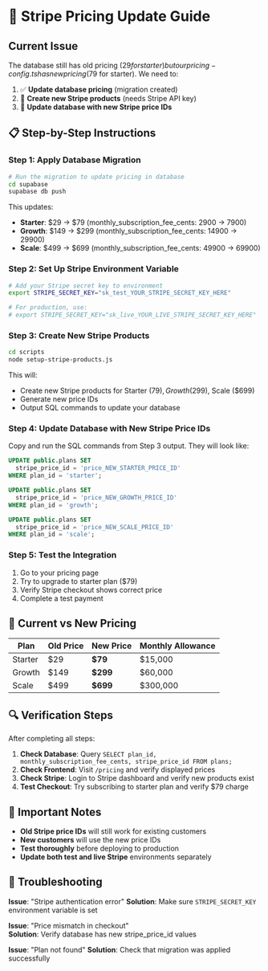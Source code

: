 # 🚀 Stripe Pricing Update Guide

## Current Issue
The database still has old pricing ($29 for starter) but our pricing-config.ts has new pricing ($79 for starter). We need to:

1. ✅ **Update database pricing** (migration created)
2. 🔄 **Create new Stripe products** (needs Stripe API key)
3. 🔄 **Update database with new Stripe price IDs**

## 📋 Step-by-Step Instructions

### Step 1: Apply Database Migration
```bash
# Run the migration to update pricing in database
cd supabase
supabase db push
```

This updates:
- **Starter**: $29 → $79 (monthly_subscription_fee_cents: 2900 → 7900)
- **Growth**: $149 → $299 (monthly_subscription_fee_cents: 14900 → 29900)  
- **Scale**: $499 → $699 (monthly_subscription_fee_cents: 49900 → 69900)

### Step 2: Set Up Stripe Environment Variable
```bash
# Add your Stripe secret key to environment
export STRIPE_SECRET_KEY="sk_test_YOUR_STRIPE_SECRET_KEY_HERE"

# For production, use:
# export STRIPE_SECRET_KEY="sk_live_YOUR_LIVE_STRIPE_SECRET_KEY_HERE"
```

### Step 3: Create New Stripe Products
```bash
cd scripts
node setup-stripe-products.js
```

This will:
- Create new Stripe products for Starter ($79), Growth ($299), Scale ($699)
- Generate new price IDs
- Output SQL commands to update your database

### Step 4: Update Database with New Stripe Price IDs
Copy and run the SQL commands from Step 3 output. They will look like:

```sql
UPDATE public.plans SET 
  stripe_price_id = 'price_NEW_STARTER_PRICE_ID'
WHERE plan_id = 'starter';

UPDATE public.plans SET 
  stripe_price_id = 'price_NEW_GROWTH_PRICE_ID' 
WHERE plan_id = 'growth';

UPDATE public.plans SET 
  stripe_price_id = 'price_NEW_SCALE_PRICE_ID'
WHERE plan_id = 'scale';
```

### Step 5: Test the Integration
1. Go to your pricing page
2. Try to upgrade to starter plan ($79)
3. Verify Stripe checkout shows correct price
4. Complete a test payment

## 🎯 Current vs New Pricing

| Plan | Old Price | New Price | Monthly Allowance |
|------|-----------|-----------|-------------------|
| Starter | $29 | **$79** | $15,000 |
| Growth | $149 | **$299** | $60,000 |
| Scale | $499 | **$699** | $300,000 |

## 🔍 Verification Steps

After completing all steps:

1. **Check Database**: Query `SELECT plan_id, monthly_subscription_fee_cents, stripe_price_id FROM plans;`
2. **Check Frontend**: Visit `/pricing` and verify displayed prices
3. **Check Stripe**: Login to Stripe dashboard and verify new products exist
4. **Test Checkout**: Try subscribing to starter plan and verify $79 charge

## 🚨 Important Notes

- **Old Stripe price IDs** will still work for existing customers
- **New customers** will use the new price IDs  
- **Test thoroughly** before deploying to production
- **Update both test and live Stripe** environments separately

## 🐛 Troubleshooting

**Issue**: "Stripe authentication error"
**Solution**: Make sure `STRIPE_SECRET_KEY` environment variable is set

**Issue**: "Price mismatch in checkout"  
**Solution**: Verify database has new stripe_price_id values

**Issue**: "Plan not found"
**Solution**: Check that migration was applied successfully 